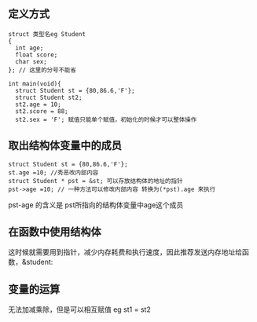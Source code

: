## 定义方式

    struct 类型名eg Student
    {
      int age;
      float score;
      char sex;
    }; // 这里的分号不能省
    
    int main(void){
      struct Student st = {80,86.6,'F'};
      struct Student st2;
      st2.age = 10;
      st2.score = 88;
      st2.sex = 'F'; 赋值只能单个赋值，初始化的时候才可以整体操作
      

## 取出结构体变量中的成员

    struct Student st = {80,86.6,'F'};
    st.age =10; //秀恶改内部内容
    struct Student * pst = &st; 可以存放结构体的地址的指针
    pst->age =10; // 一种方法可以修改内部内容 转换为(*pst).age 来执行

pst-age 的含义是 pst所指向的结构体变量中age这个成员 
    
## 在函数中使用结构体
这时候就需要用到指针，减少内存耗费和执行速度，因此推荐发送内存地址给函数，&student:

## 变量的运算
无法加减乘除，但是可以相互赋值
eg st1 = st2
